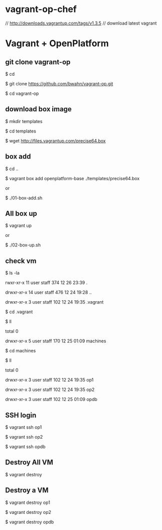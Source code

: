 vagrant-op-chef
===============

// http://downloads.vagrantup.com/tags/v1.3.5 
// download latest vagrant


# Vagrant + OpenPlatform 

## git clone vagrant-op

$ cd 

$ git clone https://github.com/bwahn/vagrant-op.git

$ cd vagrant-op

## download box image

$ mkdir templates

$ cd templates

$ wget http://files.vagrantup.com/precise64.box

## box add

$ cd ..

$ vagrant box add openplatform-base ./templates/precise64.box

or 

$ ./01-box-add.sh

## All box up

$ vagrant up

or 

$ ./02-box-up.sh

## check vm

$ ls -la

rwxr-xr-x  11 user  staff   374 12 26 23:39 .

drwxr-xr-x  14 user  staff   476 12 24 19:28 ..

drwxr-xr-x   3 user  staff   102 12 24 19:35 .vagrant

$ cd .vagrant

$ ll

total 0

drwxr-xr-x  5 user  staff  170 12 25 01:09 machines

$ cd machines

$ ll

total 0

drwxr-xr-x  3 user  staff  102 12 24 19:35 op1

drwxr-xr-x  3 user  staff  102 12 24 19:35 op2

drwxr-xr-x  3 user  staff  102 12 25 01:09 opdb

## SSH login

$ vagrant ssh op1

$ vagrant ssh op2

$ vagrant ssh opdb


## Destroy All VM

$ vagrant destroy

## Destroy a VM

$ vagrant destroy op1

$ vagrant destroy op2

$ vagrant destroy opdb


